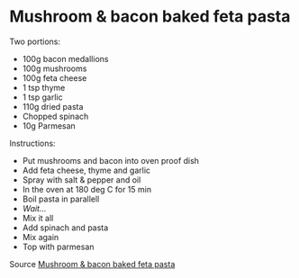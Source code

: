 # Mushroom & bacon baked feta pasta

Two portions:
- 100g bacon medallions
- 100g mushrooms
- 100g feta cheese
- 1 tsp thyme
- 1 tsp garlic
- 110g dried pasta
- Chopped spinach
- 10g Parmesan

Instructions:
- Put mushrooms and bacon into oven proof dish
- Add feta cheese, thyme and garlic
- Spray with salt & pepper and oil
- In the oven at 180 deg C for 15 min
- Boil pasta in parallell
- *Wait...*
- Mix it all
- Add spinach and pasta
- Mix again
- Top with parmesan

Source [Mushroom & bacon baked feta pasta](https://www.instagram.com/reel/CiFHXpyr_Is/)

